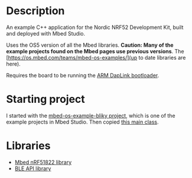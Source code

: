 # Description
An example C++ application for the Nordic NRF52 Development Kit, built and deployed with Mbed Studio.

Uses the OS5 version of all the Mbed libraries. **Caution: Many of the example projects found on the Mbed pages use previous versions**. The [https://os.mbed.com/teams/mbed-os-examples/](up to date libraries are here).

Requires the board to be running the [ARM DapLink bootloader](https://armmbed.github.io/DAPLink/?board=Nordic-nRF52-DK).

# Starting project
I started with the [mbed-os-example-bliky project](https://os.mbed.com/teams/mbed-os-examples/code/mbed-os-example-blinky/), which is one of the example projects in Mbed Studio. Then copied [this main class](https://os.mbed.com/teams/mbed-os-examples/code/mbed-os-example-ble-EddystoneObserver//file/092c08942a29/source/main.cpp/).
# Libraries
* [Mbed nRF51822 library](https://os.mbed.com/teams/Nordic-Semiconductor/code/nRF51822/)
* [BLE API library](https://os.mbed.com/teams/Bluetooth-Low-Energy/code/BLE_API/)